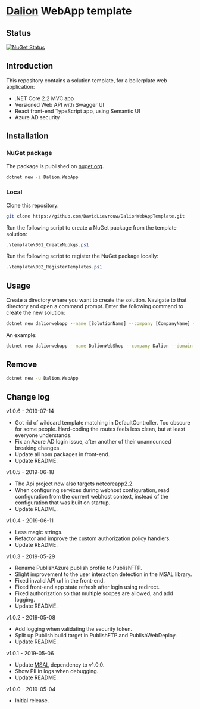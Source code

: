 # [Dalion](https://www.dalion.eu) WebApp template

## Status
[![NuGet Status](http://img.shields.io/nuget/v/Dalion.WebApp.svg?style=flat-square)](https://www.nuget.org/packages/Dalion.WebApp/)

## Introduction
This repository contains a solution template, for a boilerplate web application:
- .NET Core 2.2 MVC app
- Versioned Web API with Swagger UI
- React front-end TypeScript app, using Semantic UI
- Azure AD security

## Installation

### NuGet package

The package is published on [nuget.org](https://www.nuget.org/packages/Dalion.WebApp/).

```cmd
dotnet new -i Dalion.WebApp
```

### Local

Clone this repository:
```bash
git clone https://github.com/DavidLievrouw/DalionWebAppTemplate.git
```

Run the following script to create a NuGet package from the template solution:
```powershell
.\template\001_CreateNupkgs.ps1
```

Run the following script to register the NuGet package locally:
```powershell
.\template\002_RegisterTemplates.ps1
```

## Usage

Create a directory where you want to create the solution. Navigate to that directory and open a command prompt.
Enter the following command to create the new solution:
```cmd
dotnet new dalionwebapp --name [SolutionName] --company [CompanyName] --domain [Domain]
```

An example:
```cmd
dotnet new dalionwebapp --name DalionWebShop --company Dalion --domain dalion.eu
```

## Remove

```cmd
dotnet new -u Dalion.WebApp
```

## Change log

v1.0.6 - 2019-07-14
- Got rid of wildcard template matching in DefaultController. Too obscure for some people. Hard-coding the routes feels less clean, but at least everyone understands.
- Fix an Azure AD login issue, after another of their unannounced breaking changes.
- Update all npm packages in front-end.
- Update README.

v1.0.5 - 2019-06-18
- The Api project now also targets netcoreapp2.2.
- When configuring services during webhost configuration, read configuration from the current webhost context, instead of the configuration that was built on startup.
- Update README.

v1.0.4 - 2019-06-11
- Less magic strings.
- Refactor and improve the custom authorization policy handlers.
- Update README.

v1.0.3 - 2019-05-29
- Rename PublishAzure publish profile to PublishFTP.
- Slight improvement to the user interaction detection in the MSAL library.
- Fixed invalid API url in the front-end.
- Fixed front-end app state refresh after login using redirect.
- Fixed authorization so that multiple scopes are allowed, and add logging.
- Update README.

v1.0.2 - 2019-05-08
- Add logging when validating the security token.
- Split up Publish build target in PublishFTP and PublishWebDeploy.
- Update README.

v1.0.1 - 2019-05-06
- Update [MSAL](https://www.npmjs.com/package/msal) dependency to v1.0.0.
- Show PII in logs when debugging.
- Update README.

v1.0.0 - 2019-05-04
- Initial release.
